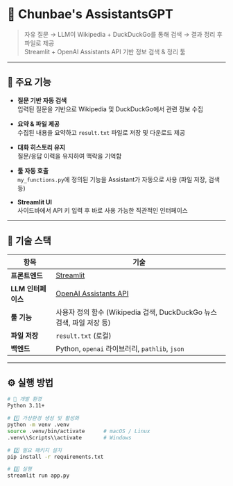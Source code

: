 # 🍔 Chunbae's AssistantsGPT

> 자유 질문 → LLM이 Wikipedia + DuckDuckGo를 통해 검색 → 결과 정리 후 파일로 제공  
> Streamlit + OpenAI Assistants API 기반 정보 검색 & 정리 툴

---

## 🚀 주요 기능

- **질문 기반 자동 검색**  
  입력된 질문을 기반으로 Wikipedia 및 DuckDuckGo에서 관련 정보 수집

- **요약 & 파일 제공**  
  수집된 내용을 요약하고 `result.txt` 파일로 저장 및 다운로드 제공

- **대화 히스토리 유지**  
  질문/응답 이력을 유지하여 맥락을 기억함

- **툴 자동 호출**  
  `my_functions.py`에 정의된 기능을 Assistant가 자동으로 사용 (파일 저장, 검색 등)

- **Streamlit UI**  
  사이드바에서 API 키 입력 후 바로 사용 가능한 직관적인 인터페이스

---

## 🧠 기술 스택

| 항목               | 기술                                                                          |
| ------------------ | ----------------------------------------------------------------------------- |
| **프론트엔드**     | [Streamlit](https://streamlit.io/)                                            |
| **LLM 인터페이스** | [OpenAI Assistants API](https://platform.openai.com/docs/assistants/overview) |
| **툴 기능**        | 사용자 정의 함수 (Wikipedia 검색, DuckDuckGo 뉴스 검색, 파일 저장 등)         |
| **파일 저장**      | `result.txt` (로컬)                                                           |
| **백엔드**         | Python, `openai` 라이브러리, `pathlib`, `json`                                |

---

## ⚙️ 실행 방법

```bash
# 🧩 개발 환경
Python 3.11+

# 1️⃣ 가상환경 생성 및 활성화
python -m venv .venv
source .venv/bin/activate      # macOS / Linux
.venv\\Scripts\\activate       # Windows

# 2️⃣ 필요 패키지 설치
pip install -r requirements.txt

# 3️⃣ 실행
streamlit run app.py
```
